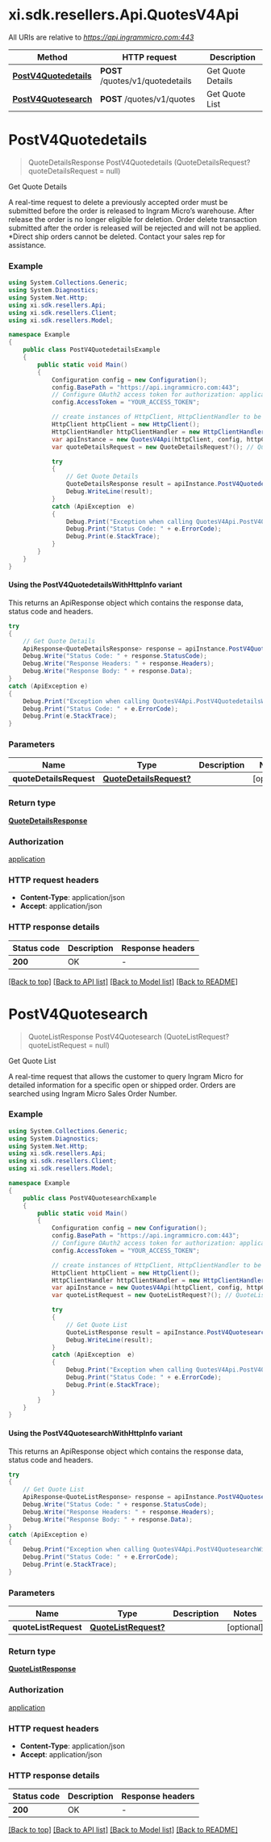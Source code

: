 # xi.sdk.resellers.Api.QuotesV4Api

All URIs are relative to *https://api.ingrammicro.com:443*

| Method | HTTP request | Description |
|--------|--------------|-------------|
| [**PostV4Quotedetails**](QuotesV4Api.md#postv4quotedetails) | **POST** /quotes/v1/quotedetails | Get Quote Details |
| [**PostV4Quotesearch**](QuotesV4Api.md#postv4quotesearch) | **POST** /quotes/v1/quotes | Get Quote List |

<a id="postv4quotedetails"></a>
# **PostV4Quotedetails**
> QuoteDetailsResponse PostV4Quotedetails (QuoteDetailsRequest? quoteDetailsRequest = null)

Get Quote Details

A real-time request to delete a previously accepted order must be submitted before the order is released to Ingram Micro’s warehouse. After release the order is no longer eligible for deletion. Order delete transaction submitted after the order is released will be rejected and will not be applied. *Direct ship orders cannot be deleted. Contact your sales rep for assistance.

### Example
```csharp
using System.Collections.Generic;
using System.Diagnostics;
using System.Net.Http;
using xi.sdk.resellers.Api;
using xi.sdk.resellers.Client;
using xi.sdk.resellers.Model;

namespace Example
{
    public class PostV4QuotedetailsExample
    {
        public static void Main()
        {
            Configuration config = new Configuration();
            config.BasePath = "https://api.ingrammicro.com:443";
            // Configure OAuth2 access token for authorization: application
            config.AccessToken = "YOUR_ACCESS_TOKEN";

            // create instances of HttpClient, HttpClientHandler to be reused later with different Api classes
            HttpClient httpClient = new HttpClient();
            HttpClientHandler httpClientHandler = new HttpClientHandler();
            var apiInstance = new QuotesV4Api(httpClient, config, httpClientHandler);
            var quoteDetailsRequest = new QuoteDetailsRequest?(); // QuoteDetailsRequest? |  (optional) 

            try
            {
                // Get Quote Details
                QuoteDetailsResponse result = apiInstance.PostV4Quotedetails(quoteDetailsRequest);
                Debug.WriteLine(result);
            }
            catch (ApiException  e)
            {
                Debug.Print("Exception when calling QuotesV4Api.PostV4Quotedetails: " + e.Message);
                Debug.Print("Status Code: " + e.ErrorCode);
                Debug.Print(e.StackTrace);
            }
        }
    }
}
```

#### Using the PostV4QuotedetailsWithHttpInfo variant
This returns an ApiResponse object which contains the response data, status code and headers.

```csharp
try
{
    // Get Quote Details
    ApiResponse<QuoteDetailsResponse> response = apiInstance.PostV4QuotedetailsWithHttpInfo(quoteDetailsRequest);
    Debug.Write("Status Code: " + response.StatusCode);
    Debug.Write("Response Headers: " + response.Headers);
    Debug.Write("Response Body: " + response.Data);
}
catch (ApiException e)
{
    Debug.Print("Exception when calling QuotesV4Api.PostV4QuotedetailsWithHttpInfo: " + e.Message);
    Debug.Print("Status Code: " + e.ErrorCode);
    Debug.Print(e.StackTrace);
}
```

### Parameters

| Name | Type | Description | Notes |
|------|------|-------------|-------|
| **quoteDetailsRequest** | [**QuoteDetailsRequest?**](QuoteDetailsRequest?.md) |  | [optional]  |

### Return type

[**QuoteDetailsResponse**](QuoteDetailsResponse.md)

### Authorization

[application](../README.md#application)

### HTTP request headers

 - **Content-Type**: application/json
 - **Accept**: application/json


### HTTP response details
| Status code | Description | Response headers |
|-------------|-------------|------------------|
| **200** | OK |  -  |

[[Back to top]](#) [[Back to API list]](../README.md#documentation-for-api-endpoints) [[Back to Model list]](../README.md#documentation-for-models) [[Back to README]](../README.md)

<a id="postv4quotesearch"></a>
# **PostV4Quotesearch**
> QuoteListResponse PostV4Quotesearch (QuoteListRequest? quoteListRequest = null)

Get Quote List

A real-time request that allows the customer to query Ingram Micro for detailed information for a specific open or shipped order. Orders are searched using Ingram Micro Sales Order Number.

### Example
```csharp
using System.Collections.Generic;
using System.Diagnostics;
using System.Net.Http;
using xi.sdk.resellers.Api;
using xi.sdk.resellers.Client;
using xi.sdk.resellers.Model;

namespace Example
{
    public class PostV4QuotesearchExample
    {
        public static void Main()
        {
            Configuration config = new Configuration();
            config.BasePath = "https://api.ingrammicro.com:443";
            // Configure OAuth2 access token for authorization: application
            config.AccessToken = "YOUR_ACCESS_TOKEN";

            // create instances of HttpClient, HttpClientHandler to be reused later with different Api classes
            HttpClient httpClient = new HttpClient();
            HttpClientHandler httpClientHandler = new HttpClientHandler();
            var apiInstance = new QuotesV4Api(httpClient, config, httpClientHandler);
            var quoteListRequest = new QuoteListRequest?(); // QuoteListRequest? |  (optional) 

            try
            {
                // Get Quote List
                QuoteListResponse result = apiInstance.PostV4Quotesearch(quoteListRequest);
                Debug.WriteLine(result);
            }
            catch (ApiException  e)
            {
                Debug.Print("Exception when calling QuotesV4Api.PostV4Quotesearch: " + e.Message);
                Debug.Print("Status Code: " + e.ErrorCode);
                Debug.Print(e.StackTrace);
            }
        }
    }
}
```

#### Using the PostV4QuotesearchWithHttpInfo variant
This returns an ApiResponse object which contains the response data, status code and headers.

```csharp
try
{
    // Get Quote List
    ApiResponse<QuoteListResponse> response = apiInstance.PostV4QuotesearchWithHttpInfo(quoteListRequest);
    Debug.Write("Status Code: " + response.StatusCode);
    Debug.Write("Response Headers: " + response.Headers);
    Debug.Write("Response Body: " + response.Data);
}
catch (ApiException e)
{
    Debug.Print("Exception when calling QuotesV4Api.PostV4QuotesearchWithHttpInfo: " + e.Message);
    Debug.Print("Status Code: " + e.ErrorCode);
    Debug.Print(e.StackTrace);
}
```

### Parameters

| Name | Type | Description | Notes |
|------|------|-------------|-------|
| **quoteListRequest** | [**QuoteListRequest?**](QuoteListRequest?.md) |  | [optional]  |

### Return type

[**QuoteListResponse**](QuoteListResponse.md)

### Authorization

[application](../README.md#application)

### HTTP request headers

 - **Content-Type**: application/json
 - **Accept**: application/json


### HTTP response details
| Status code | Description | Response headers |
|-------------|-------------|------------------|
| **200** | OK |  -  |

[[Back to top]](#) [[Back to API list]](../README.md#documentation-for-api-endpoints) [[Back to Model list]](../README.md#documentation-for-models) [[Back to README]](../README.md)

